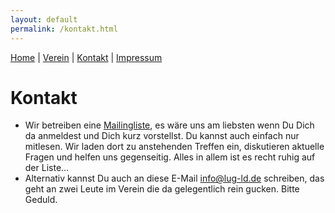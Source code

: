 ```yaml
---
layout: default
permalink: /kontakt.html
---
```

[Home](/) | [Verein](verein.html) | [Kontakt](kontakt.html) | [Impressum](impressum.html)

# Kontakt
* Wir betreiben eine [Mailingliste](http://lists.lug-ld.de/mailman/listinfo/lug-ld), es wäre uns am liebsten wenn Du Dich da anmeldest und Dich kurz vorstellst. Du kannst auch einfach nur mitlesen. Wir laden dort zu anstehenden Treffen ein, diskutieren aktuelle Fragen und helfen uns gegenseitig. Alles in allem ist es recht ruhig auf der Liste...
* Alternativ kannst Du auch an diese E-Mail [info@lug-ld.de](mailto:info@lug-ld.de) schreiben, das geht an zwei Leute im Verein die da gelegentlich rein gucken. Bitte Geduld.  
